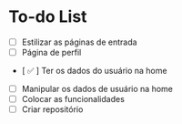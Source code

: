 # To-do List

- [ ] Estilizar as páginas de entrada
- [ ] Página de perfil
- [ ✅ ] Ter os dados do usuário na home
- [ ] Manipular os dados de usuário na home
- [ ] Colocar as funcionalidades
- [ ] Criar repositório